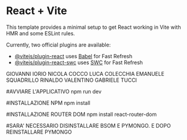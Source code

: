 # React + Vite

This template provides a minimal setup to get React working in Vite with HMR and some ESLint rules.

Currently, two official plugins are available:

- [@vitejs/plugin-react](https://github.com/vitejs/vite-plugin-react/blob/main/packages/plugin-react/README.md) uses [Babel](https://babeljs.io/) for Fast Refresh
- [@vitejs/plugin-react-swc](https://github.com/vitejs/vite-plugin-react-swc) uses [SWC](https://swc.rs/) for Fast Refresh



GIOVANNI IORIO
NICOLA COCCO 
LUCA COLECCHIA
EMANUELE SQUADRILLO
RINALDO VALENTINO
GABRIELE TUCCI


#AVVIARE L'APPLICATIVO
npm run dev

#INSTALLAZIONE NPM
npm install

#INSTALLAZIONE ROUTER DOM
npm install react-router-dom

#SARA' NECESSARIO DISINSTALLARE BSOM E PYMONGO. E DOPO REINSTALLARE PYMONGO